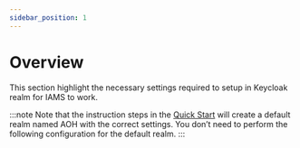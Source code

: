 ```yaml
---
sidebar_position: 1
---
```


#	Overview

This section highlight the necessary settings required to setup in Keycloak realm for IAMS to work.

:::note
Note that the instruction steps in the [Quick Start](../02_quick_start/0_overview.md) will create a default realm named AOH with the correct settings. 
You don’t need to perform the following configuration for the default realm.
:::
